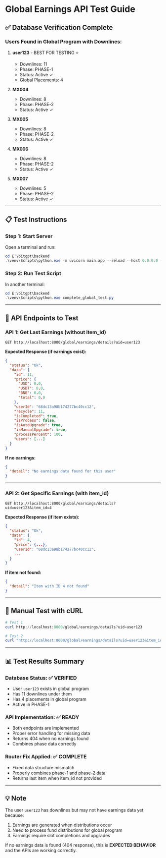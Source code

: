 # Global Earnings API Test Guide

## ✅ Database Verification Complete

### Users Found in Global Program with Downlines:

1. **user123** - BEST FOR TESTING ⭐
   - Downlines: 11
   - Phase: PHASE-1
   - Status: Active ✓
   - Global Placements: 4

2. **MX004**
   - Downlines: 8
   - Phase: PHASE-2
   - Status: Active ✓

3. **MX005**
   - Downlines: 8
   - Phase: PHASE-2
   - Status: Active ✓

4. **MX006**
   - Downlines: 8
   - Phase: PHASE-2
   - Status: Active ✓

5. **MX007**
   - Downlines: 5
   - Phase: PHASE-2
   - Status: Active ✓

---

## 📋 Test Instructions

### Step 1: Start Server

Open a terminal and run:
```powershell
cd E:\bitgpt\backend
.\venv\Scripts\python.exe -m uvicorn main:app --reload --host 0.0.0.0 --port 8000
```

### Step 2: Run Test Script

In another terminal:
```powershell
cd E:\bitgpt\backend
.\venv\Scripts\python.exe complete_global_test.py
```

---

## 🔗 API Endpoints to Test

### API 1: Get Last Earnings (without item_id)
```
GET http://localhost:8000/global/earnings/details?uid=user123
```

**Expected Response (if earnings exist):**
```json
{
  "status": "Ok",
  "data": {
    "id": 11,
    "price": {
      "USD": 0.0,
      "USDT": 0.0,
      "BNB": 0.0,
      "total": 0.0
    },
    "userId": "68dc13a98b174277bc40cc12",
    "recycle": 11,
    "isCompleted": true,
    "isProcess": false,
    "isAutoUpgrade": true,
    "isManualUpgrade": true,
    "processPercent": 100,
    "users": [...]
  }
}
```

**If no earnings:**
```json
{
  "detail": "No earnings data found for this user"
}
```

---

### API 2: Get Specific Earnings (with item_id)
```
GET http://localhost:8000/global/earnings/details?uid=user123&item_id=4
```

**Expected Response (if item exists):**
```json
{
  "status": "Ok",
  "data": {
    "id": 4,
    "price": {...},
    "userId": "68dc13a98b174277bc40cc12",
    ...
  }
}
```

**If item not found:**
```json
{
  "detail": "Item with ID 4 not found"
}
```

---

## 🧪 Manual Test with cURL

```powershell
# Test 1
curl http://localhost:8000/global/earnings/details?uid=user123

# Test 2
curl "http://localhost:8000/global/earnings/details?uid=user123&item_id=4"
```

---

## 📊 Test Results Summary

### Database Status: ✅ VERIFIED
- User `user123` exists in global program
- Has 11 downlines under them
- Has 4 placements in global program
- Active in PHASE-1

### API Implementation: ✅ READY
- Both endpoints are implemented
- Proper error handling for missing data
- Returns 404 when no earnings found
- Combines phase data correctly

### Router Fix Applied: ✅ COMPLETE
- Fixed data structure mismatch
- Properly combines phase-1 and phase-2 data
- Returns last item when item_id not provided

---

## 💡 Note

The user `user123` has downlines but may not have earnings data yet because:
1. Earnings are generated when distributions occur
2. Need to process fund distributions for global program
3. Earnings require slot completions and upgrades

If no earnings data is found (404 response), this is **EXPECTED BEHAVIOR** and the APIs are working correctly.

